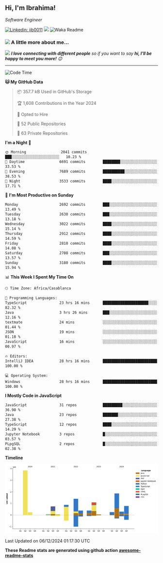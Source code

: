 <h2>Hi, I'm Ibrahima! </h2>
<p><em>Software Engineer 
</em></p>


[![Linkedin: iib0011](https://img.shields.io/badge/-iib0011-blue?style=flat-square&logo=Linkedin&logoColor=white&link=https://www.linkedin.com/in/iib0011/)](https://www.linkedin.com/in/iib0011/)
![](https://visitor-badge.glitch.me/badge?page_id=iib0011)
![Waka Readme](https://github.com/iib0011/iib0011/workflows/Waka%20Readme/badge.svg)


### <img src="https://media.giphy.com/media/VgCDAzcKvsR6OM0uWg/giphy.gif" width="50"> A little more about me...  


<img src="https://media.giphy.com/media/LnQjpWaON8nhr21vNW/giphy.gif" width="60"> <em><b>I love connecting with different people</b> so if you want to say <b>hi, I'll be happy to meet you more!</b> 😊</em>

---
<!--START_SECTION:waka-->
![Code Time](http://img.shields.io/badge/Code%20Time-4%2C090%20hrs%2045%20mins-blue)

**🐱 My GitHub Data** 

> 📦 357.7 kB Used in GitHub's Storage 
 > 
> 🏆 1,608 Contributions in the Year 2024
 > 
> 💼 Opted to Hire
 > 
> 📜 52 Public Repositories 
 > 
> 🔑 63 Private Repositories 
 > 
**I'm a Night 🦉** 

```text
🌞 Morning                2041 commits        ███░░░░░░░░░░░░░░░░░░░░░░   10.23 % 
🌆 Daytime                6691 commits        ████████░░░░░░░░░░░░░░░░░   33.53 % 
🌃 Evening                7689 commits        ██████████░░░░░░░░░░░░░░░   38.53 % 
🌙 Night                  3533 commits        ████░░░░░░░░░░░░░░░░░░░░░   17.71 % 
```
📅 **I'm Most Productive on Sunday** 

```text
Monday                   2692 commits        ███░░░░░░░░░░░░░░░░░░░░░░   13.49 % 
Tuesday                  2630 commits        ███░░░░░░░░░░░░░░░░░░░░░░   13.18 % 
Wednesday                3022 commits        ████░░░░░░░░░░░░░░░░░░░░░   15.14 % 
Thursday                 2912 commits        ████░░░░░░░░░░░░░░░░░░░░░   14.59 % 
Friday                   2810 commits        ████░░░░░░░░░░░░░░░░░░░░░   14.08 % 
Saturday                 2708 commits        ███░░░░░░░░░░░░░░░░░░░░░░   13.57 % 
Sunday                   3180 commits        ████░░░░░░░░░░░░░░░░░░░░░   15.94 % 
```


📊 **This Week I Spent My Time On** 

```text
🕑︎ Time Zone: Africa/Casablanca

💬 Programming Languages: 
TypeScript               23 hrs 16 mins      █████████████████████░░░░   82.32 % 
Java                     3 hrs 26 mins       ███░░░░░░░░░░░░░░░░░░░░░░   12.16 % 
textmate                 24 mins             ░░░░░░░░░░░░░░░░░░░░░░░░░   01.44 % 
JSON                     19 mins             ░░░░░░░░░░░░░░░░░░░░░░░░░   01.18 % 
JavaScript               16 mins             ░░░░░░░░░░░░░░░░░░░░░░░░░   00.97 % 

🔥 Editors: 
IntelliJ IDEA            28 hrs 16 mins      █████████████████████████   100.00 % 

💻 Operating System: 
Windows                  28 hrs 16 mins      █████████████████████████   100.00 % 
```

**I Mostly Code in JavaScript** 

```text
JavaScript               31 repos            █████████░░░░░░░░░░░░░░░░   36.90 % 
Java                     23 repos            ███████░░░░░░░░░░░░░░░░░░   27.38 % 
TypeScript               12 repos            ████░░░░░░░░░░░░░░░░░░░░░   14.29 % 
Jupyter Notebook         3 repos             █░░░░░░░░░░░░░░░░░░░░░░░░   03.57 % 
PLpgSQL                  2 repos             █░░░░░░░░░░░░░░░░░░░░░░░░   02.38 % 
```



**Timeline**

![Lines of Code chart](https://raw.githubusercontent.com/iib0011/iib0011/master/assets/bar_graph.png)


 Last Updated on 06/12/2024 01:17:30 UTC
<!--END_SECTION:waka-->

**These Readme stats are generated using github action [awesome-readme-stats](https://github.com/iib0011/waka-readme-stats)**
